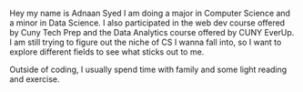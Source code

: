 Hey my name is Adnaan Syed
I am doing a major in Computer Science and a minor in Data Science. I also participated in the web dev course offered by Cuny Tech Prep and the Data Analytics course offered by CUNY EverUp. I am still trying to figure out the niche of CS I wanna fall into, so I want to explore different fields to see what sticks out to me. 

Outside of coding, I usually spend time with family and some light reading and exercise.
